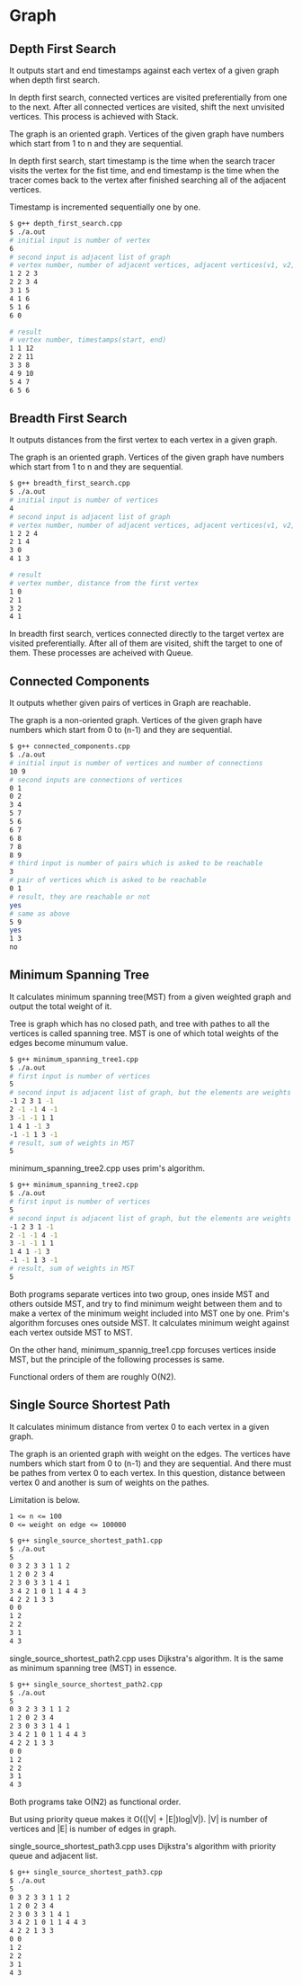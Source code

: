 # Graph

## Depth First Search

It outputs start and end timestamps against each vertex of a given graph when depth first search.

In depth first search, connected vertices are visited preferentially from one to the next.
After all connected vertices are visited, shift the next unvisited vertices.
This process is achieved with Stack.

The graph is an oriented graph.
Vertices of the given graph have numbers which start from 1 to n and they are sequential.

In depth first search, start timestamp is the time when the search tracer visits the vertex for the fist time,
and end timestamp is the time when the tracer comes back to the vertex after finished searching all of the adjacent vertices.

Timestamp is incremented sequentially one by one.

```bash
$ g++ depth_first_search.cpp
$ ./a.out
# initial input is number of vertex
6
# second input is adjacent list of graph
# vertex number, number of adjacent vertices, adjacent vertices(v1, v2, ...)
1 2 2 3
2 2 3 4
3 1 5
4 1 6
5 1 6
6 0

# result
# vertex number, timestamps(start, end)
1 1 12
2 2 11
3 3 8
4 9 10
5 4 7
6 5 6
```

## Breadth First Search

It outputs distances from the first vertex to each vertex in a given graph.

The graph is an oriented graph.
Vertices of the given graph have numbers which start from 1 to n and they are sequential.

```bash
$ g++ breadth_first_search.cpp
$ ./a.out
# initial input is number of vertices
4
# second input is adjacent list of graph
# vertex number, number of adjacent vertices, adjacent vertices(v1, v2, ...)
1 2 2 4
2 1 4
3 0
4 1 3

# result
# vertex number, distance from the first vertex
1 0
2 1
3 2
4 1
```

In breadth first search, vertices connected directly to the target vertex are visited preferentially.
After all of them are visited, shift the target to one of them.
These processes are acheived with Queue.

## Connected Components

It outputs whether given pairs of vertices in Graph are reachable.

The graph is a non-oriented graph.
Vertices of the given graph have numbers which start from 0 to (n-1) and they are sequential.

```bash
$ g++ connected_components.cpp
$ ./a.out
# initial input is number of vertices and number of connections
10 9
# second inputs are connections of vertices
0 1
0 2
3 4
5 7
5 6
6 7
6 8
7 8
8 9
# third input is number of pairs which is asked to be reachable
3
# pair of vertices which is asked to be reachable
0 1
# result, they are reachable or not
yes
# same as above
5 9
yes
1 3
no
```

## Minimum Spanning Tree

It calculates minimum spanning tree(MST) from a given weighted graph
and output the total weight of it.

Tree is graph which has no closed path, and tree with pathes to all the vertices is called spanning tree.
MST is one of which total weights of the edges become minumum value.

```bash
$ g++ minimum_spanning_tree1.cpp
$ ./a.out
# first input is number of vertices
5
# second input is adjacent list of graph, but the elements are weights of the edges
-1 2 3 1 -1
2 -1 -1 4 -1
3 -1 -1 1 1
1 4 1 -1 3
-1 -1 1 3 -1
# result, sum of weights in MST
5
```

minimum_spanning_tree2.cpp uses prim's algorithm.

```bash
$ g++ minimum_spanning_tree2.cpp
$ ./a.out
# first input is number of vertices
5
# second input is adjacent list of graph, but the elements are weights of the edges
-1 2 3 1 -1
2 -1 -1 4 -1
3 -1 -1 1 1
1 4 1 -1 3
-1 -1 1 3 -1
# result, sum of weights in MST
5
```

Both programs separate vertices into two group, ones inside MST and others outside MST,
and try to find minimum weight between them and to make a vertex of the minimum weight included into MST one by one.
Prim's algorithm forcuses ones outside MST.
It calculates minimum weight against each vertex outside MST to MST.

On the other hand, minimum_spannig_tree1.cpp forcuses vertices inside MST,
but the principle of the following processes is same.

Functional orders of them are roughly O(N2).

## Single Source Shortest Path

It calculates minimum distance from vertex 0 to each vertex in a given graph.

The graph is an oriented graph with weight on the edges.
The vertices have numbers which start from 0 to (n-1) and they are sequential.
And there must be pathes from vertex 0 to each vertex.
In this question, distance between vertex 0 and another is sum of weights on the pathes.

Limitation is below.

```txt
1 <= n <= 100
0 <= weight on edge <= 100000
```

```bash
$ g++ single_source_shortest_path1.cpp
$ ./a.out
5
0 3 2 3 3 1 1 2
1 2 0 2 3 4
2 3 0 3 3 1 4 1
3 4 2 1 0 1 1 4 4 3
4 2 2 1 3 3
0 0
1 2
2 2
3 1
4 3
```

single_source_shortest_path2.cpp uses Dijkstra's algorithm.
It is the same as minimum spanning tree (MST) in essence.

```bash
$ g++ single_source_shortest_path2.cpp
$ ./a.out
5
0 3 2 3 3 1 1 2
1 2 0 2 3 4
2 3 0 3 3 1 4 1
3 4 2 1 0 1 1 4 4 3
4 2 2 1 3 3
0 0
1 2
2 2
3 1
4 3
```

Both programs take O(N2) as functional order.

But using priority queue makes it O((|V| + |E|)log|V|).
|V| is number of vertices and |E| is number of edges in graph.

single_source_shortest_path3.cpp uses Dijkstra's algorithm with priority queue and adjacent list.

```bash
$ g++ single_source_shortest_path3.cpp
$ ./a.out
5
0 3 2 3 3 1 1 2
1 2 0 2 3 4
2 3 0 3 3 1 4 1
3 4 2 1 0 1 1 4 4 3
4 2 2 1 3 3
0 0
1 2
2 2
3 1
4 3
```
